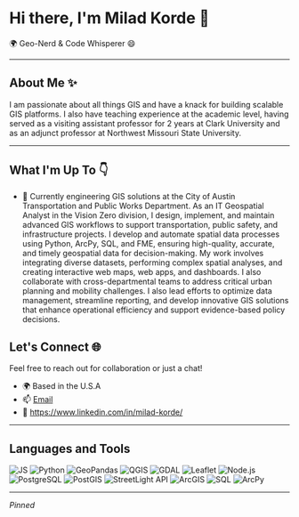 # Hi there, I'm Milad Korde 👋

🌍 Geo-Nerd & Code Whisperer 😄

---

## About Me ✨

I am passionate about all things GIS and have a knack for building scalable GIS platforms. I also have teaching experience at the academic level, having served as a visiting assistant professor for 2 years at Clark University and as an adjunct professor at Northwest Missouri State University.

---

## What I'm Up To 👇

- 🚀 Currently engineering GIS solutions at the City of Austin Transportation and Public Works Department. As an IT Geospatial Analyst in the Vision Zero division, I design, implement, and maintain advanced GIS workflows to support transportation, public safety, and infrastructure projects. I develop and automate spatial data processes using Python, ArcPy, SQL, and FME, ensuring high-quality, accurate, and timely geospatial data for decision-making. My work involves integrating diverse datasets, performing complex spatial analyses, and creating interactive web maps, web apps, and dashboards. I also collaborate with cross-departmental teams to address critical urban planning and mobility challenges. I also lead efforts to optimize data management, streamline reporting, and develop innovative GIS solutions that enhance operational efficiency and support evidence-based policy decisions.

## Let's Connect 🌐

Feel free to reach out for collaboration or just a chat!

- 🌍 Based in the U.S.A
- 📫 [Email](milad.kordeh@gmail.com)
- 💼 https://www.linkedin.com/in/milad-korde/

---

## Languages and Tools

![JS](https://img.shields.io/badge/JS-%23323330.svg?logo=javascript)
![Python](https://img.shields.io/badge/Python-%2314354C.svg?logo=python)
![GeoPandas](https://img.shields.io/badge/GeoPandas-%23316192.svg?logo=python&logoColor=white)
![QGIS](https://img.shields.io/badge/QGIS-%2332A852.svg?logo=qgis&logoColor=white)
![GDAL](https://img.shields.io/badge/GDAL-%230098D8.svg?logo=gdal&logoColor=white)
![Leaflet](https://img.shields.io/badge/Leaflet-%2338B449.svg?logo=leaflet&logoColor=white)
![Node.js](https://img.shields.io/badge/Node.js-%23339933.svg?logo=node.js&logoColor=white)
![PostgreSQL](https://img.shields.io/badge/PostgreSQL-%23336791.svg?logo=postgresql&logoColor=white)
![PostGIS](https://img.shields.io/badge/PostGIS-%23007E8C.svg?logo=postgresql&logoColor=white)
![StreetLight API](https://img.shields.io/badge/StreetLight%20API-%2300ADEF.svg?logo=data%3Aimage%2Fsvg%2Bxml;base64,PHN2ZyB3aWR0aD0iMzIiIGhlaWdodD0iMzIiIHZpZXdCb3g9IjAgMCAzMiAzMiIgZmlsbD0ibm9uZSIgeG1sbnM9Imh0dHA6Ly93d3cudzMub3JnLzIwMDAvc3ZnIj48cmVjdCB3aWR0aD0iMzIiIGhlaWdodD0iMzIiIHJ4PSIxNiIgZmlsbD0iIzAwQURFRiIvPjwvc3ZnPg==)
![ArcGIS](https://img.shields.io/badge/ArcGIS-%230078A0.svg?logo=arcgis&logoColor=white)
![SQL](https://img.shields.io/badge/SQL-%2300478C.svg?logo=sqlite&logoColor=white)
![ArcPy](https://img.shields.io/badge/ArcPy-%23FC4C02.svg?logo=python&logoColor=white)

---

*Pinned*

